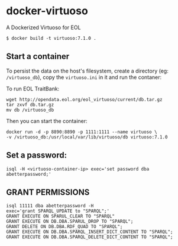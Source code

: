 docker-virtuoso
===============

A Dockerized Virtuoso for EOL

```
$ docker build -t virtuoso:7.1.0 .
```

## Start a container

To persist the data on the host's filesystem, create a directory
(eg: `/virtuoso_db`), copy the `virtuoso.ini` in it and run the contaner:

To run EOL TraitBank:

    wget http://opendata.eol.org/eol_virtuoso/current/db.tar.gz
    tar zxvf db.tar.gz
    mv db /virtuoso_db

Then you can start the container:

    docker run -d -p 8890:8890 -p 1111:1111 --name virtuoso \
    -v /virtuoso_db:/usr/local/var/lib/virtuoso/db virtuoso:7.1.0

## Set a password:

    isql -H <virtuoso-container-ip> exec='set password dba abetterpassword;'

## GRANT PERMISSIONS

    isql 11111 dba abetterpassword -H
    exec='grant SPARQL_UPDATE to "SPARQL";'
    GRANT EXECUTE ON SPARUL_CLEAR TO "SPARQL"
    GRANT EXECUTE ON DB.DBA.SPARUL_DROP TO "SPARQL";
    GRANT DELETE ON DB.DBA.RDF_QUAD TO "SPARQL";
    GRANT EXECUTE ON DB.DBA.SPARQL_INSERT_DICT_CONTENT TO "SPARQL";
    GRANT EXECUTE ON DB.DBA.SPARQL_DELETE_DICT_CONTENT TO "SPARQL";

